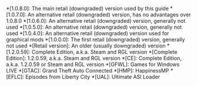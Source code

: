 *[1.0.8.0]: The main retail (downgraded) version used by this guide
*[1.0.7.0]: An alternative retail (downgraded) version, has no advantages over 1.0.8.0
*[1.0.6.0]: An alternative retail (downgraded) version, generally not used
*[1.0.5.0]: An alternative retail (downgraded) version, generally not used
*[1.0.4.0]: An alternative retail (downgraded) version used for graphical mods
*[1.0.0.0]: The first retail (downgraded) version, generally not used
*[Retail version]: An older (usually downgraded) version
*[1.2.0.59]: Complete Edition, a.k.a. Steam and RGL version
*[Complete Edition]: 1.2.0.59, a.k.a. Steam and RGL version
*[CE]: Complete Edition, a.k.a. 1.2.0.59 or Steam and RGL version
*[GFWL]: Games for Windows LIVE
*[GTAC]: Grand Theft Auto Connected
*[HMP]: HappinessMP
*[EFLC]: Episodes from Liberty City
*[UAL]: Ultimate ASI Loader
